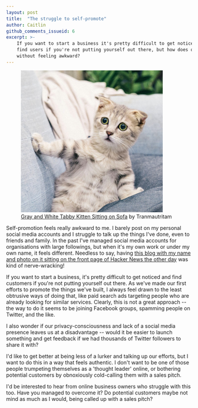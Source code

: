 ```yaml
---
layout: post
title:  "The struggle to self-promote"
author: Caitlin
github_comments_issueid: 6
excerpt: >-
    If you want to start a business it's pretty difficult to get noticed and
    find users if you're not putting yourself out there, but how does one do that
    without feeling awkward?
---
```


<div class="deerbox">
  <figure>
    <img alt="A picture of an apprehensive cat"
         src="/images/struggle-self-promotion/apprehensive-cat.jpg" class="black-border">
    <figcaption><a href="https://www.pexels.com/photo/photo-of-gray-and-white-tabby-kitten-sitting-on-sofa-2194261/">Gray and White Tabby Kitten Sitting on Sofa</a> by Tranmautritam</figcaption>
  </figure>
</div>

Self-promotion feels really awkward to me. I barely post on my personal social media
accounts and I struggle to talk up the things I've done, even to friends and family. In
the past I've managed social media accounts for organisations with large followings, but
when it's my own work or under my own name, it feels different. Needless to say, having
[this blog with my name and photo on it sitting on the front page of Hacker News the other
day](https://news.ycombinator.com/front?day=2020-07-10) was kind of nerve-wracking!

If you want to start a business, it's pretty difficult to get noticed and find customers
if you're not putting yourself out there. As we've made our first efforts to promote the
things we've built, I always feel drawn to the least obtrusive ways of doing that, like
paid search ads targeting people who are already looking for similar services.  Clearly,
this is not a great approach -- the way to do it seems to be joining Facebook groups,
spamming people on Twitter, and the like.

I also wonder if our privacy-consciousness and lack of a social media presence leaves us
at a disadvantage -- would it be easier to launch something and get feedback if we had
thousands of Twitter followers to share it with?

I'd like to get better at being less of a lurker and talking up our efforts, but I want
to do this in a way that feels authentic. I don't want to be one of those people
trumpeting themselves as a 'thought leader' online, or bothering potential customers
by obnoxiously cold-calling them with a sales pitch.

I'd be interested to hear from online business owners who struggle with this too. Have
you managed to overcome it?  Do potential customers maybe not mind as much as I would,
being called up with a sales pitch?
